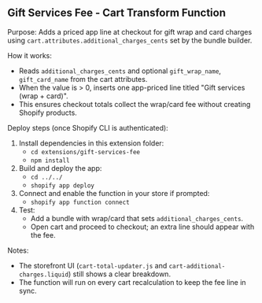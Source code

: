 ## Gift Services Fee - Cart Transform Function

Purpose: Adds a priced app line at checkout for gift wrap and card charges using `cart.attributes.additional_charges_cents` set by the bundle builder.

How it works:
- Reads `additional_charges_cents` and optional `gift_wrap_name`, `gift_card_name` from the cart attributes.
- When the value is > 0, inserts one app-priced line titled "Gift services (wrap + card)".
- This ensures checkout totals collect the wrap/card fee without creating Shopify products.

Deploy steps (once Shopify CLI is authenticated):
1. Install dependencies in this extension folder:
   - `cd extensions/gift-services-fee`
   - `npm install`
2. Build and deploy the app:
   - `cd ../../`
   - `shopify app deploy`
3. Connect and enable the function in your store if prompted:
   - `shopify app function connect`
4. Test:
   - Add a bundle with wrap/card that sets `additional_charges_cents`.
   - Open cart and proceed to checkout; an extra line should appear with the fee.

Notes:
- The storefront UI (`cart-total-updater.js` and `cart-additional-charges.liquid`) still shows a clear breakdown.
- The function will run on every cart recalculation to keep the fee line in sync.


